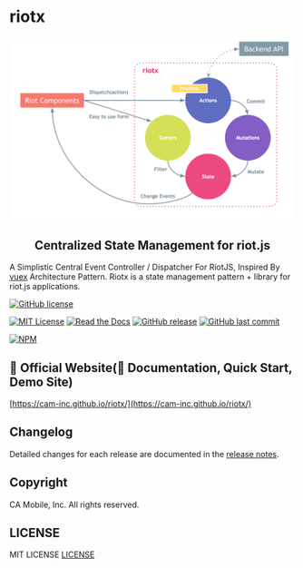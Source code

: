 # riotx

![riotx](art/riotx.png)

<h2 align="center">Centralized State Management for riot.js</h2>

A Simplistic Central Event Controller / Dispatcher For RiotJS, Inspired By [vuex](https://github.com/vuejs/vuex) Architecture Pattern.
Riotx is a state management pattern + library for riot.js applications.


[![GitHub license](https://img.shields.io/github/license/cam-inc/riotx.svg)](https://github.com/cam-inc/riotx/blob/develop/LICENSE)

[![MIT License](http://img.shields.io/badge/license-MIT-blue.svg?style=flat)](LICENSE)
[![Read the Docs](https://img.shields.io/readthedocs/pip.svg)](https://cam-inc.github.io/riotx/)
[![GitHub release](https://img.shields.io/github/release/cam-inc/riotx.svg)]()
[![GitHub last commit](https://img.shields.io/github/last-commit/cam-inc/riotx.svg)]()

[![NPM](https://nodei.co/npm/riotx.png?downloads=true&downloadRank=true&stars=true)](https://nodei.co/npm/riotx/)


## 🔎 Official Website(📙 Documentation, Quick Start, Demo Site)

[https://cam-inc.github.io/riotx/](https://cam-inc.github.io/riotx/)

## Changelog

Detailed changes for each release are documented in the [release notes](https://github.com/cam-inc/riotx/releases).

## Copyright

CA Mobile, Inc. All rights reserved.

## LICENSE

MIT LICENSE [LICENSE](LICENSE)
